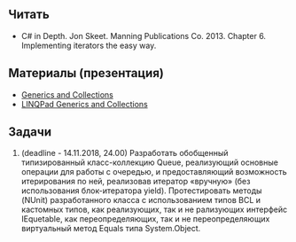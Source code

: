 ## Читать
- C# in Depth. Jon Skeet. Manning Publications Co. 2013. Chapter 6. Implementing iterators the easy way.

## Материалы (презентация)
- [Generics and Collections](https://github.com/EPM-RD-NETLAB/.NET-Framework-modules/tree/master/M10.%20Generics%20and%20Collections)
- [LINQPad Generics and Collections](https://drive.google.com/drive/u/0/folders/1xh-FgyvVs2FIaX4G3gsxidq3_7PrkhwF)

## Задачи
1. (deadline - 14.11.2018, 24.00) Разработать обобщенный типизированный класс-коллекцию Queue, реализующий основные операции для работы с очередью, и предоставляющий возможность итерирования по ней, реализовав итератор «вручную» (без использования блок-итератора yield). Протестировать методы (NUnit) разработанного класса c использованием типов BCL и кастомных типов, как  реализующих, так и не рализующих интерфейс IEquetable<T>, как переопределяющих, так и не переопределяющих виртуальный метод Equals типа System.Object. 
